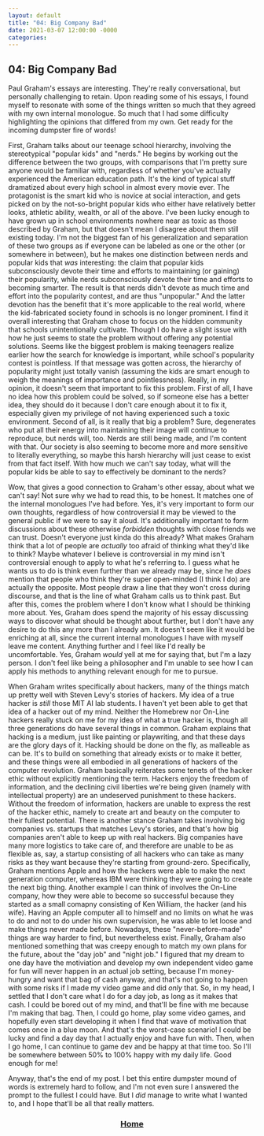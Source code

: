 ```yaml
---	
layout: default	
title: "04: Big Company Bad"	
date: 2021-03-07 12:00:00 -0000	
categories:	
---
```


## 04: Big Company Bad

Paul Graham's essays are interesting. They're really conversational, but personally challenging to retain. Upon reading some of his essays, I found myself to resonate with some of the things written so much that they agreed with my own internal monologue. So much that I had some difficulty highlighting the opinions that differed from my own. Get ready for the incoming dumpster fire of words!

First, Graham talks about our teenage school hierarchy, involving the stereotypical "popular kids" and "nerds." He begins by working out the difference between the two groups, with comparisons that I'm pretty sure anyone would be familiar with, regardless of whether you've actually experienced the American education path. It's the kind of typical stuff dramatized about every high school in almost every movie ever. The protagonist is the smart kid who is novice at social interaction, and gets picked on by the not-so-bright popular kids who either have relatively better looks, athletic ability, wealth, or all of the above.  I've been lucky enough to have grown up in school environments nowhere near as toxic as those described by Graham, but that doesn't mean I disagree about them still existing today. I'm not the biggest fan of his generalization and separation of these two groups as if everyone can be labeled as one or the other (or somewhere in between), but he makes one distinction between nerds and popular kids that _was_ interesting: the claim that popular kids subconsciously devote their time and efforts to maintaining (or gaining) their popularity, while nerds subconsciously devote their time and efforts to becoming smarter. The result is that nerds didn't devote as much time and effort into the popularity contest, and are thus "unpopular." And the latter devotion has the benefit that it's more applicable to the real world, where the kid-fabricated society found in schools is no longer prominent. I find it overall interesting that Graham chose to focus on the hidden community that schools unintentionally cultivate. Though I do have a slight issue with how he just seems to state the problem without offering any potential solutions. Seems like the biggest problem is making teenagers realize earlier how the search for knowledge is important, while school's popularity contest is pointless. If that message was gotten across, the hierarchy of popularity might just totally vanish (assuming the kids are smart enough to weigh the meanings of importance and pointlessness). Really, in my opinion, it doesn't seem that important to fix this problem. First of all, I have no idea how this problem could be solved, so if someone else has a better idea, they should do it because I don't care enough about it to fix it, especially given my privilege of not having experienced such a toxic environment. Second of all, is it really that big a problem? Sure, degenerates who put all their energy into maintaining their image will continue to reproduce, but nerds will, too. Nerds are still being made, and I'm content with that. Our society is also seeming to become more and more sensitive to literally everything, so maybe this harsh hierarchy will just cease to exist from that fact itself. With how much we can't say today, what will the popular kids be able to say to effectively be dominant to the nerds?

Wow, that gives a good connection to Graham's other essay, about what we can't say! Not sure why we had to read this, to be honest. It matches one of the internal monologues I've had before. Yes, it's very important to form our own thoughts, regardless of how controversial it may be viewed to the general public if we were to say it aloud. It's additionally important to form discussions about these otherwise _forbidden_ thoughts with close friends we can trust. Doesn't everyone just kinda do this already? What makes Graham think that a lot of people are _actually_ too afraid of thinking what they'd like to think? Maybe whatever I believe is controversial in my mind isn't controversial enough to apply to what he's referring to. I guess what he wants us to do is think even further than we already may be, since he _does_ mention that people who think they're super open-minded (I think I do) are actually the opposite. Most people draw a line that they won't cross during discourse, and that is the line of what Graham calls us to think past. But after this, comes the problem where I don't know what I should be thinking more about. Yes, Graham does spend the majority of his essay discussing ways to discover what should be thought about further, but I don't have any desire to do this any more than I already am. It doesn't seem like it would be enriching at all, since the current internal monologues I have with myself leave me content. Anything further and I feel like I'd really be uncomfortable. Yes, Graham _would_ yell at me for saying that, but I'm a lazy person. I don't feel like being a philosopher and I'm unable to see how I can apply his methods to anything relevant enough for me to pursue.

When Graham writes specifically about hackers, many of the things match up pretty well with Steven Levy's stories of hackers. My idea of a true hacker is _still_ those MIT AI lab students. I haven't yet been able to get that idea of a hacker out of my mind. Neither the Homebrew nor On-Line hackers really stuck on me for my idea of what a true hacker is, though all three generations do have several things in common. Graham explains that hacking is a medium, just like painting or playwriting, and that these days are the glory days of it. Hacking should be done on the fly, as malleable as can be. It's to build on something that already exists or to make it better, and these things were all embodied in all generations of hackers of the computer revolution. Graham basically reiterates some tenets of the hacker ethic without explicitly mentioning the term. Hackers enjoy the freedom of information, and the declining civil liberties we're being given (namely with intellectual property) are an undeserved punishment to these hackers. Without the freedom of information, hackers are unable to express the rest of the hacker ethic, namely to create art and beauty on the computer to their fullest potential. There is another stance Graham takes involving big companies vs. startups that matches Levy's stories, and that's how big companies aren't able to keep up with real hackers. Big companies have many more logistics to take care of, and therefore are unable to be as flexible as, say, a startup consisting of all hackers who can take as many risks as they want because they're starting from ground-zero. Specifically, Graham mentions Apple and how the hackers were able to make the next generation computer, whereas IBM were thinking they were going to create the next big thing. Another example I can think of involves the On-Line company, how they were able to become so successful because they started as a small comapny consisting of Ken William, the hacker (and his wife). Having an Apple computer all to himself and no limits on what he was to do and not to do under his own supervision, he was able to let loose and make things never made before. Nowadays, these "never-before-made" things are way harder to find, but nevertheless exist. Finally, Graham also mentioned something that was creepy enough to match my own plans for the future, about the "day job" and "night job." I figured that my dream to one day have the motiviation and develop my own independent video game for fun will never happen in an actual job setting, because I'm money-hungry and want that bag of cash anyway, and that's not going to happen with some risks if I made my video game and did _only_ that. So, in my head, I settled that I don't care what I do for a day job, as long as it makes that cash. I could be bored out of my mind, and that'll be fine with me because I'm making that bag. Then, I could go home, play some video games, and hopefully even start developing it when I find that wave of motivation that comes once in a blue moon. And that's the worst-case scenario! I could be lucky and find a day day that I actually enjoy and have fun with. Then, when I go home, I can continue to game dev and be happy at that time too. So I'll be somewhere between 50% to 100% happy with my daily life. Good enough for me!

Anyway, that's the end of my post. I bet this entire dumpster mound of words is extremely hard to follow, and I'm not even sure I answered the prompt to the fullest I could have. But I _did_ manage to write what I wanted to, and I hope that'll be all that really matters.

### [<center>Home</center>](https://nuolong.github.io/hacker-blog/)
